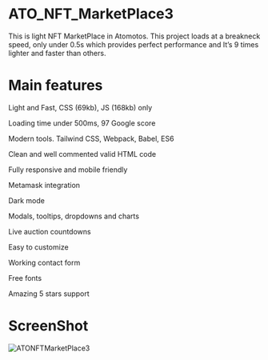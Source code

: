 # ATO_NFT_MarketPlace3
This is light NFT MarketPlace in Atomotos. This project loads at a breakneck speed, only under 0.5s which provides perfect performance and  It’s 9 times lighter and faster than others.

# Main features

Light and Fast, CSS (69kb), JS (168kb) only

Loading time under 500ms, 97 Google score

Modern tools. Tailwind CSS, Webpack, Babel, ES6

Clean and well commented valid HTML code

Fully responsive and mobile friendly

Metamask integration

Dark mode

Modals, tooltips, dropdowns and charts

Live auction countdowns

Easy to customize

Working contact form

Free fonts

Amazing 5 stars support

# ScreenShot

![ATONFTMarketPlace3](https://user-images.githubusercontent.com/89033750/163304157-b9c23b9d-7198-4d3e-a7c0-ab4c4ce44d9b.png)
